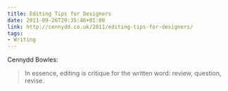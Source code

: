 ```yaml
---
title: Editing Tips for Designers
date: 2011-09-26T20:35:46+01:00
link: http://cennydd.co.uk/2011/editing-tips-for-designers/
tags:
- Writing
---
```

Cennydd Bowles:

> In essence, editing is critique for the written word: review, question, revise.
